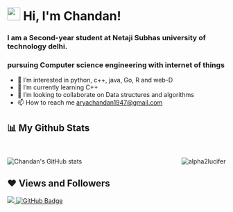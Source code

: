 # <img src="https://raw.githubusercontent.com/aemmadi/aemmadi/master/wave.gif" width="30px"> Hi, I'm Chandan!
### __I am a Second-year student at Netaji Subhas university of technology delhi.__
### pursuing Computer science engineering with internet of things
- 👀 I’m interested in python, c++, java, Go, R and web-D
- 🌱 I’m currently learning C++
- 💞️ I’m looking to collaborate on Data structures and algorithms
- 📫 How to reach me <aryachandan1947@gmail.com>

## 📊 My Github Stats

<br>

![Chandan's GitHub stats](https://github-readme-stats.vercel.app/api?username=alpha2lucifer&theme=chartreuse-dark&show_icons=true)
<img align="right" src="https://github-readme-stats.vercel.app/api/top-langs?username=alpha2lucifer&show_icons=true&locale=en&layout=compact" alt="alpha2lucifer" />
<br>

 ## ❤ Views and Followers
<a href="https://github.com/Meghna-DAS/github-profile-views-counter">
    <img src="https://komarev.com/ghpvc/?username=alpha2lucifer&label=Profile%20views&color=0e75b6&style=flat">
</a>
<a href="https://github.com/alpha2lucifer?tab=followers"><img src="https://img.shields.io/github/followers/alpha2lucifer?label=Followers&style=social" alt="GitHub Badge"></a>
